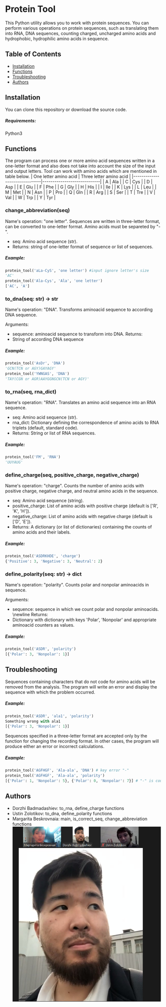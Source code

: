 # Protein Tool

This Python utility allows you to work with protein sequences. You can perform various operations on protein sequences, such as translating them into RNA, DNA sequences, counting charged, uncharged amino acids and hydrophobic, hydrophilic amino acids in sequence. 

## Table of Contents

- [Installation](#installation)
- [Functions](#functions)
- [Troubleshooting](#troubleshooting)
- [Authors](#authors)

## Installation

You can clone this repository or download the source code. 

##### Requirements:

Python3

## Functions
The program can process one or more amino acid sequences written in a one-letter format and also does not take into account the size of the input and output letters. Tool can work with amino acids which are mentioned in table below.
| One letter amino acid         | Three letter amino acid     |
|-------------------------------|-----------------------------|
| A                             |            Ala              |
| C                             |            Cys              |
| D                             |            Asp              |
| E                             |            Glu              |
| F                             |            Phe              |
| G                             |            Gly              |
| H                             |            His              |
| I                             |            Ile              |
| K                             |            Lys              |
| L                             |            Leu              |
| M                             |            Met              |
| N                             |            Asn              |
| P                             |            Pro              |
| Q                             |            Gln              |
| R                             |            Arg              |
| S                             |            Ser              |
| T                             |            Tre              |
| V                             |            Val              |
| W                             |            Trp              |
| Y                             |            Tyr              |
### change_abbreviation(seq)
Name's operation: "one letter".
Sequences are written in three-letter format, can be converted to one-letter format. Amino acids must be separeted by "-". 

- seq: Amino acid sequence (str).
- Returns: string of one-letter format of sequence or list of sequences.
##### Example:
```python
protein_tool('aLa-CyS', 'one letter') #input ignore letter's size
'AC'
protein_tool('Ala-Cys', 'Ala', 'one letter')
['AC', 'A']
```
### to_dna(seq: str) -> str
Name's operation: "DNA".
Transforms aminoacid sequence to according DNA sequence. 

Arguments:
- sequence: aminoacid sequence to transform into DNA.
Returns:
- String of according DNA sequence
##### Example:
```python
protein_tool('AsDr', 'DNA')
'GCN(TCN or AGY)GAYAGY'
protein_tool('YWNGAS', 'DNA')
'TAY(CGN or AGR)AAYGGNGCN(TCN or AGY)'
```
### to_rna(seq, rna_dict)
Name's operation: "RNA".
Translates an amino acid sequence into an RNA sequence. 

- seq: Amino acid sequence (str).
- rna_dict: Dictionary defining the correspondence of amino acids to RNA triplets (default, standard code).
- Returns: String or list of RNA sequences.
##### Example:
```python
protein_tool('FM', 'RNA')
'UUYAUG'
```
### define_charge(seq, positive_charge, negative_charge)
Name's operation: "charge".
Counts the number of amino acids with positive charge, negative charge, and neutral amino acids in the sequence. 

- seq: Amino acid sequence (string).
- positive_charge: List of amino acids with positive charge (default is ['R', 'K', 'H']).
- negative_charge: List of amino acids with negative charge (default is ['D', 'E']).
- Returns: A dictionary (or list of dictionaries) containing the counts of amino acids and their labels.

##### Example:
```python
protein_tool('ASDRKHDE', 'charge')
{'Positive': 3, 'Negative': 3, 'Neutral': 2}
```
### define_polarity(seq: str) -> dict
Name's operation: "polarity".
Counts polar and nonpolar aminoacids in sequence. 

Arguments:
- sequence: sequence in which we count polar and nonpolar aminoacids. \newline
Returns:
- Dictionary with dictionary with keys 'Polar', 'Nonpolar' and appropriate aminoacid counters as values.
##### Example:
```python
protein_tool('ASDR', 'polarity')
[{'Polar': 3, 'Nonpolar': 1}]
```
## Troubleshooting
Sequences containing characters that do not code for amino acids will be removed from the analysis. The program will write an error and display the sequence with which the problem occurred.
##### Example:
```python
protein_tool('ASDR', 'ala1', 'polarity')
Something wrong with ala1
[{'Polar': 3, 'Nonpolar': 1}]
```
Sequences specified in a three-letter format are accepted only by the function for changing the recording format. In other cases, the program will produce either an error or incorrect calculations.
##### Example:
```python
protein_tool('AGFHGF', 'Ala-ala', 'DNA') # key error "-"
protein_tool('AGFHGF', 'Ala-ala', 'polarity')
[{'Polar': 1, 'Nonpolar': 5}, {'Polar': 0, 'Nonpolar': 7}] # "-" is counted as non-polar
```
## Authors
- Dorzhi Badmadashiev: to_rna, define_charge functions
- Ustin Zolotikov: to_dna, define_polarity functions
- Margarita Beskrovnaia: main, is_correct_seq, change_abbreviation functions
![alt text](/team-HW4.jpg "Команда разработчиков")
